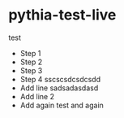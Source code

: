 # pythia-test-live
test
- Step 1
- Step 2
- Step 3
- Step 4 sscscsdcsdcsdd
- Add line sadsadasdasd
- Add line 2
- Add again
test and again
